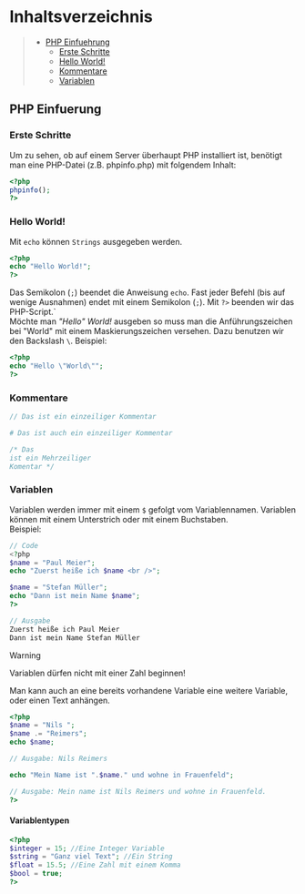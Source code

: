 # Inhaltsverzeichnis
>- [PHP Einfuehrung](#php-einfuerung)
>   - [Erste Schritte](#erste-schritte)
>   - [Hello World!](#hello-world)
>   - [Kommentare](#kommentare)
>   - [Variablen](#variablen)


## PHP Einfuerung

### Erste Schritte
Um zu sehen, ob auf einem Server überhaupt PHP installiert ist, benötigt man eine PHP-Datei (z.B. phpinfo.php) mit folgendem Inhalt:
````php
<?php
phpinfo();
?>
````

### Hello World!
Mit ``echo`` können ``Strings`` ausgegeben werden.
````php
<?php
echo "Hello World!";
?>
````
Das Semikolon (``;``) beendet die Anweisung ``echo``. Fast jeder Befehl (bis auf wenige Ausnahmen) endet mit einem Semikolon (``;``). Mit ``?>`` beenden wir das PHP-Script.`
<br>
Möchte man *"Hello" World!* ausgeben so muss man die Anführungszeichen bei "World" mit einem Maskierungszeichen versehen. Dazu benutzen wir den Backslash ``\``. Beispiel:

````php
<?php
echo "Hello \"World\"";
?>
````

### Kommentare
````php
// Das ist ein einzeiliger Kommentar

# Das ist auch ein einzeiliger Kommentar

/* Das
ist ein Mehrzeiliger
Komentar */
````

### Variablen
Variablen werden immer mit einem ``$`` gefolgt vom Variablennamen. Variablen können mit einem Unterstrich oder mit einem Buchstaben.<br>
Beispiel:
````php
// Code
<?php
$name = "Paul Meier";
echo "Zuerst heiße ich $name <br />";

$name = "Stefan Müller";
echo "Dann ist mein Name $name";
?>

// Ausgabe
Zuerst heiße ich Paul Meier
Dann ist mein Name Stefan Müller
````

> [!WARNING]
> Variablen dürfen nicht mit einer Zahl beginnen!

Man kann auch an eine bereits vorhandene Variable eine weitere Variable, oder einen Text anhängen.
````php
<?php
$name = "Nils ";
$name .= "Reimers";
echo $name;

// Ausgabe: Nils Reimers

echo "Mein Name ist ".$name." und wohne in Frauenfeld";

// Ausgabe: Mein name ist Nils Reimers und wohne in Frauenfeld.
?>
````

#### Variablentypen
````php
<?php
$integer = 15; //Eine Integer Variable
$string = "Ganz viel Text"; //Ein String
$float = 15.5; //Eine Zahl mit einem Komma
$bool = true;
?>
````
